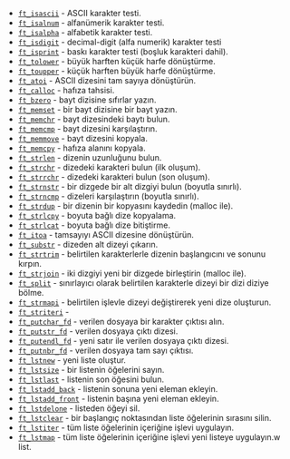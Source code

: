 * [`ft_isascii`](libft/ft_isascii.c)			    - ASCII karakter testi.
* [`ft_isalnum`](libft/ft_isalnum.c)			    - alfanümerik karakter testi.
* [`ft_isalpha`](libft/ft_isalpha.c)			    - alfabetik karakter testi.
* [`ft_isdigit`](libft/ft_isdigit.c)			    - decimal-digit (alfa numerik) karakter testi
* [`ft_isprint`](libft/ft_isprint.c)			    - baskı karakter testi (boşluk karakteri dahil).
* [`ft_tolower`](libft/ft_tolower.c)			    - büyük harften küçük harfe dönüştürme.
* [`ft_toupper`](libft/ft_toupper.c)			    - küçük harften büyük harfe dönüştürme.
* [`ft_atoi`](libft/ft_atoi.c)		            - ASCII dizesini tam sayıya dönüştürün.
* [`ft_calloc`](libft/ft_calloc.c)	            - hafıza tahsisi.
* [`ft_bzero`](libft/ft_bzero.c)		            - bayt dizisine sıfırlar yazın.
* [`ft_memset`](libft/ft_memset.c)		        - bir bayt dizisine bir bayt yazın.
* [`ft_memchr`](libft/ft_memchr.c)		        - bayt dizesindeki baytı bulun.
* [`ft_memcmp`](libft/ft_memcmp.c)		        - bayt dizesini karşılaştırın.
* [`ft_memmove`](libft/ft_memmove.c)	            - bayt dizesini kopyala.
* [`ft_memcpy`](libft/ft_memcpy.c)		        - hafıza alanını kopyala.
* [`ft_strlen`](libft/ft_strlen.c)			    - dizenin uzunluğunu bulun.
* [`ft_strchr`](libft/ft_strchr.c)			    - dizedeki karakteri bulun (ilk oluşum).
* [`ft_strrchr`](libft/ft_strrchr.c)			    - dizedeki karakteri bulun (son oluşum).
* [`ft_strnstr`](libft/ft_strnstr.c)			    - bir dizgede bir alt dizgiyi bulun (boyutla sınırlı).
* [`ft_strncmp`](libft/ft_strncmp.c) 			    - dizeleri karşılaştırın (boyutla sınırlı).
* [`ft_strdup`](libft/ft_strdup.c)			    - bir dizenin bir kopyasını kaydedin (malloc ile).
* [`ft_strlcpy`](libft/ft_strlcpy.c)			    - boyuta bağlı dize kopyalama.
* [`ft_strlcat`](libft/ft_strlcat.c)			    - boyuta bağlı dize bitiştirme.
* [`ft_itoa`](libft/ft_itoa.c)				    - tamsayıyı ASCII dizesine dönüştürün.
* [`ft_substr`](libft/ft_substr.c)			    - dizeden alt dizeyi çıkarın.
* [`ft_strtrim`](libft/ft_strtrim.c)			    - belirtilen karakterlerle dizenin başlangıcını ve sonunu kırpın.
* [`ft_strjoin`](libft/ft_strjoin.c)			    - iki dizgiyi yeni bir dizgede birleştirin (malloc ile).
* [`ft_split`](libft/ft_split.c)				    - sınırlayıcı olarak belirtilen karakterle dizeyi bir dizi diziye bölme.
* [`ft_strmapi`](libft/ft_strmapi.c)			    - belirtilen işlevle dizeyi değiştirerek yeni dize oluşturun.
* [`ft_striteri`](libft/ft_striteri.c)		    - 
* [`ft_putchar_fd`](libft/ft_putchar_fd.c)	    - verilen dosyaya bir karakter çıktısı alın.
* [`ft_putstr_fd`](libft/ft_putstr_fd.c)		    - verilen dosyaya çıktı dizesi.
* [`ft_putendl_fd`](libft/ft_putendl_fd.c)	    - yeni satır ile verilen dosyaya çıktı dizesi.
* [`ft_putnbr_fd`](libft/ft_putnbr_fd.c)		    - verilen dosyaya tam sayı çıktısı.
* [`ft_lstnew`](libft/ft_lstnew.c)			    - yeni liste oluştur.
* [`ft_lstsize`](libft/ft_lstsize.c)			    - bir listenin öğelerini sayın.
* [`ft_lstlast`](libft/ft_lstlast.c)			    - listenin son öğesini bulun.
* [`ft_lstadd_back`](libft/ft_lstadd_back.c)	    - listenin sonuna yeni eleman ekleyin.
* [`ft_lstadd_front`](libft/ft_lstadd_front.c)    -  listenin başına yeni eleman ekleyin.
* [`ft_lstdelone`](libft/ft_lstdelone.c)		    - listeden öğeyi sil.
* [`ft_lstclear`](libft/ft_lstclear.c)			- bir başlangıç ​​noktasından liste öğelerinin sırasını silin.
* [`ft_lstiter`](libft/ft_lstiter.c)			    - tüm liste öğelerinin içeriğine işlevi uygulayın.
* [`ft_lstmap`](libft/ft_lstmap.c)				- tüm liste öğelerinin içeriğine işlevi yeni listeye uygulayın.w list.